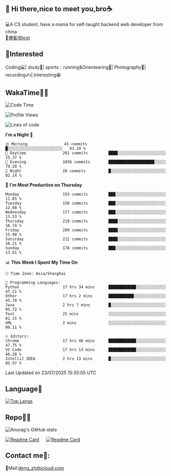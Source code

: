 👋 Hi there,nice to meet you,bro☕
---
💻A CS student, have a mania for self-taught backend web developer from china   
📌[博客(Blog)](https://github.com/HealUP/MyBlog)

 <!-- waka-box start -->
 <!-- waka-box end -->
 
🧲**Interested**
--
Coding💻| study📖| sports：running&Orienteering🏃‍| Photography📸| recording✍️| Interesting😁

WakaTime👨‍💻
---
<!--START_SECTION:waka-->
![Code Time](http://img.shields.io/badge/Code%20Time-3%2C324%20hrs%2038%20mins-blue)

![Profile Views](http://img.shields.io/badge/Profile%20Views-0-blue)

![Lines of code](https://img.shields.io/badge/From%20Hello%20World%20I%27ve%20Written-205.1%20thousand%20lines%20of%20code-blue)

**I'm a Night 🦉** 

```text
🌞 Morning                43 commits          █░░░░░░░░░░░░░░░░░░░░░░░░   03.29 % 
🌆 Daytime                201 commits         ████░░░░░░░░░░░░░░░░░░░░░   15.37 % 
🌃 Evening                1036 commits        ████████████████████░░░░░   79.20 % 
🌙 Night                  28 commits          █░░░░░░░░░░░░░░░░░░░░░░░░   02.14 % 
```
📅 **I'm Most Productive on Thursday** 

```text
Monday                   155 commits         ███░░░░░░░░░░░░░░░░░░░░░░   11.85 % 
Tuesday                  158 commits         ███░░░░░░░░░░░░░░░░░░░░░░   12.08 % 
Wednesday                177 commits         ███░░░░░░░░░░░░░░░░░░░░░░   13.53 % 
Thursday                 219 commits         ████░░░░░░░░░░░░░░░░░░░░░   16.74 % 
Friday                   209 commits         ████░░░░░░░░░░░░░░░░░░░░░   15.98 % 
Saturday                 212 commits         ████░░░░░░░░░░░░░░░░░░░░░   16.21 % 
Sunday                   178 commits         ███░░░░░░░░░░░░░░░░░░░░░░   13.61 % 
```


📊 **This Week I Spent My Time On** 

```text
🕑︎ Time Zone: Asia/Shanghai

💬 Programming Languages: 
Python                   17 hrs 34 mins      ████████████░░░░░░░░░░░░░   47.21 % 
Other                    17 hrs 2 mins       ███████████░░░░░░░░░░░░░░   45.78 % 
Java                     2 hrs 7 mins        █░░░░░░░░░░░░░░░░░░░░░░░░   05.72 % 
Text                     25 mins             ░░░░░░░░░░░░░░░░░░░░░░░░░   01.15 % 
XML                      2 mins              ░░░░░░░░░░░░░░░░░░░░░░░░░   00.11 % 

🔥 Editors: 
Chrome                   17 hrs 46 mins      ████████████░░░░░░░░░░░░░   47.75 % 
VS Code                  17 hrs 13 mins      ████████████░░░░░░░░░░░░░   46.28 % 
IntelliJ IDEA            2 hrs 13 mins       █░░░░░░░░░░░░░░░░░░░░░░░░   05.97 % 
```


 Last Updated on 23/07/2025 15:35:05 UTC
<!--END_SECTION:waka-->

Language🚀
---
[![Top Langs](https://github-readme-stats.vercel.app/api/top-langs/?username=HealUP&layout=compact&hide_border=true)](https://github.com/HealUP)

Repo🧑‍💻
---
![Anurag's GitHub stats](https://github-readme-stats.vercel.app/api?username=HealUP&count_private=true&show_icons=true&theme=gruvbox&hide_border=true) 

[![Readme Card](https://github-readme-stats.vercel.app/api/pin/?username=HealUP&repo=InternetEy&theme=transparent)](https://github.com/HealUP/InternetEy) &emsp;
[![Readme Card](https://github-readme-stats.vercel.app/api/pin/?username=HealUP&repo=CampusExperience&theme=transparent)](https://github.com/HealUP/CampusExperience)


Contact me📱:
---
📮Mail:deng_zh@icloud.com  
